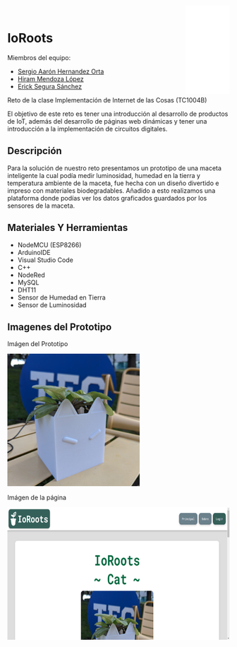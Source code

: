 <img align='right' src='https://github.com/ErickinSegura/tercer-semestre/blob/master/Internet%20de%20las%20Cosas/Reto/src/image.png' width="100px"  height='200px'>

<br>

# IoRoots

Miembros del equipo:

- [Sergio Aarón Hernandez Orta](https://github.com/DarkFireM9)
- [Hiram Mendoza López](https://github.com/Hiram10tec)
- [Erick Segura Sánchez](https://github.com/ErickinSegura)

Reto de la clase Implementación de Internet de las Cosas (TC1004B)

El objetivo de este reto es tener una introducción al desarrollo de productos de IoT, además del desarrollo de páginas web dinámicas y tener una introducción a la implementación de circuitos digitales.

## Descripción

Para la solución de nuestro reto presentamos un prototipo de una maceta inteligente la cual podía medir luminosidad, humedad en la tierra y temperatura ambiente de la maceta, fue hecha con un diseño divertido e impreso con materiales biodegradables. Añadido a esto realizamos una plataforma donde podías ver los datos graficados guardados por los sensores de la maceta.

## Materiales Y Herramientas

- NodeMCU (ESP8266)
- ArduinoIDE
- Visual Studio Code
- C++
- NodeRed
- MySQL
- DHT11
- Sensor de Humedad en Tierra
- Sensor de Luminosidad

## Imagenes del Prototipo

Imágen del Prototipo

<img src='https://github.com/ErickinSegura/tercer-semestre/blob/master/Internet%20de%20las%20Cosas/Reto/src/proto.jpg' width="300px"  height='300px'>

Imágen de la página

<img src='https://github.com/ErickinSegura/tercer-semestre/blob/master/Internet%20de%20las%20Cosas/Reto/src/web.png' width="600px"  height='300px'>
